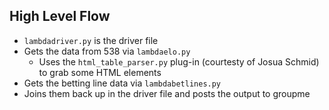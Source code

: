 ## High Level Flow

* `lambdadriver.py` is the driver file
* Gets the data from 538 via `lambdaelo.py`
  * Uses the `html_table_parser.py` plug-in (courtesty of Josua Schmid) to grab some HTML elements
* Gets the betting line data via `lambdabetlines.py`
* Joins them back up in the driver file and posts the output to groupme
